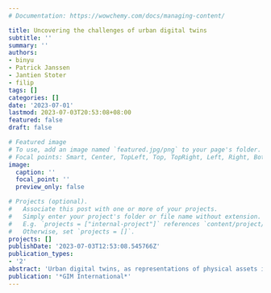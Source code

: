 ```yaml
---
# Documentation: https://wowchemy.com/docs/managing-content/

title: Uncovering the challenges of urban digital twins
subtitle: ''
summary: ''
authors:
- binyu
- Patrick Janssen
- Jantien Stoter
- filip
tags: []
categories: []
date: '2023-07-01'
lastmod: 2023-07-03T20:53:08+08:00
featured: false
draft: false

# Featured image
# To use, add an image named `featured.jpg/png` to your page's folder.
# Focal points: Smart, Center, TopLeft, Top, TopRight, Left, Right, BottomLeft, Bottom, BottomRight.
image:
  caption: ''
  focal_point: ''
  preview_only: false

# Projects (optional).
#   Associate this post with one or more of your projects.
#   Simply enter your project's folder or file name without extension.
#   E.g. `projects = ["internal-project"]` references `content/project/deep-learning/index.md`.
#   Otherwise, set `projects = []`.
projects: []
publishDate: '2023-07-03T12:53:08.545766Z'
publication_types:
- '2'
abstract: 'Urban digital twins, as representations of physical assets in the cities, enable two- way interaction with real-world counterparts, facilitating analytical operations and simulations in the virtual urban environment. Despite their growing popularity, many challenges to operating digital twins remain, hindering their design and implementation, but they are rarely discussed. Here, the authors identify the challenges of operating digital twins in the urban context through a bifurcated and multi-dimensional approach: a systematic literature review and an expert survey, organizing them across technical and non-technical dimensions.'
publication: '*GIM International*'
---
```

